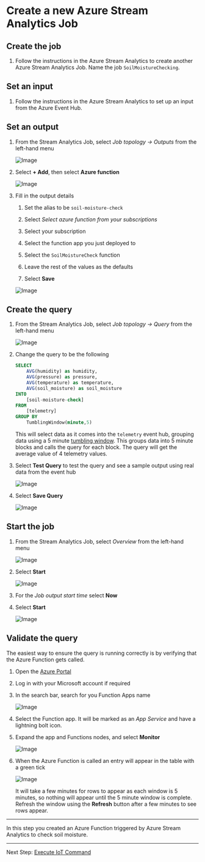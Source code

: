 # Create a new Azure Stream Analytics Job

## Create the job

1. Follow the instructions in the Azure Stream Analytics to create another Azure Stream Analytics Job. Name the job `SoilMoistureChecking`.

## Set an input

1. Follow the instructions in the Azure Stream Analytics to set up an input from the Azure Event Hub.

## Set an output

1. From the Stream Analytics Job, select *Job topology -> Outputs* from the left-hand menu

   ![Image](media/StreamAnalyticsFunctionOutputs.png)

1. Select **+ Add**, then select **Azure function**

   ![Image](media/AddFunctionStreamAnalyticsOutput.png)

1. Fill in the output details

   1. Set the alias to be `soil-moisture-check`

   1. Select *Select azure function from your subscriptions*

   1. Select your subscription

   1. Select the function app you just deployed to

   1. Select the `SoilMoistureCheck` function

   1. Leave the rest of the values as the defaults

   1. Select **Save**

    ![Image](media/StreamAnalyticsFunctionOutputs.png)

## Create the query

1. From the Stream Analytics Job, select *Job topology -> Query* from the left-hand menu

   ![Image](media/StreamAnalyticsFunctionQuery.png)

1. Change the query to be the following

   ```sql
   SELECT
       AVG(humidity) as humidity,
       AVG(pressure) as pressure,
       AVG(temperature) as temperature,
       AVG(soil_moisture) as soil_moisture
   INTO
       [soil-moisture-check]
   FROM
       [telemetry]
   GROUP BY
       TumblingWindow(minute,5)
   ```

   This will select data as it comes into the `telemetry` event hub, grouping data using a 5 minute [tumbling window](https://docs.microsoft.com/stream-analytics-query/tumbling-window-azure-stream-analytics?WT.mc_id=agrohack-github-jabenn). This groups data into 5 minute blocks and calls the query for each block. The query will get the average value of 4 telemetry values.

1. Select **Test Query** to test the query and see a sample output using real data from the event hub

   ![Image](media/TestFunctionQuery.png)

1. Select **Save Query**

   ![Image](media/SaveFunctionQuery.png)

## Start the job

1. From the Stream Analytics Job, select *Overview* from the left-hand menu

   ![Image](media/FunctionStreamAnalyticsOverview.png)

1. Select **Start**

   ![Image](media/StartFunctionStreamAnalytics.png)

1. For the *Job output start time* select **Now**

1. Select **Start**

   ![Image](media/StartFunctionStreamAnalyticsNow.png)

## Validate the query

The easiest way to ensure the query is running correctly is by verifying that the Azure Function gets called.

1. Open the [Azure Portal](https://portal.azure.com/?WT.mc_id=agrohack-github-jabenn)

1. Log in with your Microsoft account if required

1. In the search bar, search for you Function Apps name

   ![Image](media/SearchForFunctionApp.png)

1. Select the Function app. It will be marked as an *App Service* and have a lightning bolt icon.

1. Expand the app and Functions nodes, and select **Monitor**

   ![Image](media/MonitorMenuOption.png)

1. When the Azure Function is called an entry will appear in the table with a green tick

   ![Image](media/FunctionCalls.png)

   It will take a few minutes for rows to appear as each window is 5 minutes, so nothing will appear until the 5 minute window is complete. Refresh the window using the **Refresh** button after a few minutes to see rows appear.

<hr>

In this step you created an Azure Function triggered by Azure Stream Analytics to check soil moisture.

-----------------

Next Step: [Execute IoT Command](Execute_IoT_Command.md)